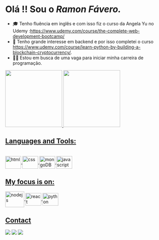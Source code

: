 
<!--
**RamonFavero/RamonFavero** is a ✨ _special_ ✨ repository because its `README.md` (this file) appears on your GitHub profile.

Here are some ideas to get you started:

- 🔭 I’m currently working on ...
- 🌱 I’m currently learning ...
- 👯 I’m looking to collaborate on ...
- 🤔 I’m looking for help with ...
- 💬 Ask me about ...
- 📫 How to reach me: ...
- 😄 Pronouns: ...
- ⚡ Fun fact: ...
-->


<h1> Olá !! Sou o<i> Ramon Fávero.</i> </h1>

- 🎓 Tenho fluência em inglês e com isso fiz o curso da Angela Yu no Udemy :https://www.udemy.com/course/the-complete-web-development-bootcamp/
- 🌱 Tenho grande interesse em backend e por isso completei o curso https://www.udemy.com/course/learn-python-by-building-a-blockchain-cryptocurrency/.
- 👨‍💻 Estou em busca de uma vaga para iniciar minha carreira de programação.


<div>
  <a href="https://github.com/RamonFavero">
    <img height="180em" src="https://github-readme-stats.vercel.app/api?username=RamonFavero&show_icons=true&theme=dracula&include_all_commits=false&count_private=true"/>
    <img height="180em" src="https://github-readme-stats.vercel.app/api/top-langs/?username=RamonFavero&layout=compact&langs_count=16&theme=dracula"/>
    </div>
  
  <h2>Languages and Tools:</h2>
  
  <div style="inline-block"><br>
     <img align="center" alt="html" height="40" width="50" src="https://cdn.jsdelivr.net/gh/devicons/devicon/icons/html5/html5-plain-wordmark.svg" />
     <img align="center" alt="css" height="40" width="50" src="https://cdn.jsdelivr.net/gh/devicons/devicon/icons/css3/css3-plain-wordmark.svg" />
     <img align="center" alt="mongoDB" height="40" width="50" src="https://cdn.jsdelivr.net/gh/devicons/devicon/icons/mongodb/mongodb-plain-wordmark.svg" />
     <img align="center" alt="javascript" height="40" width="50" src="https://cdn.jsdelivr.net/gh/devicons/devicon/icons/javascript/javascript-plain.svg" />
  </div>
  
  ##
  <h2> My focus is on:</h2>
  <div>
     <img align="center" alt="nodejs" height="50" width="60" src="https://cdn.jsdelivr.net/gh/devicons/devicon/icons/nodejs/nodejs-original-wordmark.svg" />
    <img align="center" alt="react" height="40" width="50" src="https://cdn.jsdelivr.net/gh/devicons/devicon/icons/react/react-original-wordmark.svg" />
    <img align="center" alt="python" height="40" width="50" src="https://cdn.jsdelivr.net/gh/devicons/devicon@latest/devicon.min.css" />
          
  </div>
  
  ##
  
 <h2>Contact</h2>
  <div>
    <a href="https://www.linkedin.com/in/ramon-favero-91738a236/" target="_blank" ><img src="https://img.shields.io/badge/LinkedIn-0077B5?style=for-the-badge&logo=linkedin&logoColor=white" /></a>
     <a href="https://web.whatsapp.com/send?phone=5521996384997" target="_blank" ><img src="https://img.shields.io/badge/WhatsApp-25D366?style=for-the-badge&logo=whatsapp&logoColor=white" /></a>
      <a href="mailto:ramon.favero@hotmail.com" target="_blank" ><img src="https://img.shields.io/badge/Microsoft_Outlook-0078D4?style=for-the-badge&logo=microsoft-outlook&logoColor=white" /></a>
    </div>
   

  
  
  
  
  
  
  
  
  
